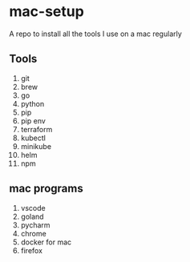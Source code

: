 # mac-setup
A repo to install all the tools I use on a mac regularly

## Tools

1. git
1. brew
1. go
1. python
1. pip
1. pip env
1. terraform
1. kubectl
1. minikube
1. helm
1. npm


## mac programs

1. vscode
1. goland
1. pycharm
1. chrome
1. docker for mac
1. firefox
